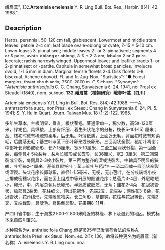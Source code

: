 峨眉蒿",
132.**Artemisia emeiensis** Y. R. Ling Bull. Bot. Res., Harbin. 8(4): 42. 1988.",

## Description
Herbs, perennial, 50-120 cm tall, glabrescent. Lowermost and middle stem leaves: petiole 2-4 cm; leaf blade ovate-oblong or ovate, 7-15 × 5-10 cm. Lower leaves 3-pinnatisect; middle leaves 2- or 3-pinnatisect; segments 4 or 5 pairs, ovate-oblong or oblong, 3-6 × 2-3 cm; lobules 2 or 3 pairs, lacerate; rachis narrowly winged. Uppermost leaves and leaflike bracts 1- or 2-pinnatisect or -partite. Capitula in somewhat broad panicles. Involucre ovoid, 1-1.5 mm in diam. Marginal female florets 2-4. Disk florets 3-8, bisexual. Achene obovoid. Fl. and fr. Aug-Nov.
  "Statistics": "● Forest margins, forest shrublands; 2500-2800 m. C Sichuan.
  "Synonym": "*Artemisia anthriscifolia* C. C. Chang, Sunyatsenia 6: 24. 1941, not Presl ex Steudel (1840), nom. subnud.
**132.峨眉蒿（植物研究）峨参叶蒿（四川）**

Artemisia emeiensis Y.R. Ling in Bull. Bot. Res. 8(4): 42 1988. ——A. anthrrscrfolra auct., non Presl. ex Steud.: Chang in Sunyatsenia 6: 24, Pl. 5. 1941; S. Y. Hu in Quart. Journ. Taiwan Mus. 18 (1-2): 122. 1965.

多年生草本。主根明显，垂直，根状茎短。茎通常单一，稀少数，高50-120厘米，绿褐色，具纵棱，上部有纤细、着生头状花序的分枝，枝长5-10(-15) 厘米；茎、枝初时微有稀疏短柔毛，后无毛。叶薄纸质，上面近无毛，背面初时微有短柔毛，后脱落无毛；基生叶与茎下部叶卵形或长卵形，三回羽状全裂，花期叶凋谢；中部叶长卵形或卵形，长7-15厘米，宽5-10厘米，二至三回羽状分裂，第一回全裂，每侧具4-5枚裂片，裂片长卵形或长圆形，长36厘米，宽2-3厘米，第二回深裂或全裂，每侧具2-3枚小裂片，第三回为整齐的深或浅裂齿，中轴具不明显的狭翅，叶柄长2-4厘米，基部具假托叶；茎上部叶与苞片叶一至二回或一回羽状全裂或深裂。头状花序长卵球形，直径1-1.5毫米，无梗，无小苞叶，在分枝端或小枝上排成密穗状花序，而在茎上组成中等开展的圆锥花序；总苞片3-4层，外层略短小，卵形，中、内层总苞片长卵形，半膜质或膜质，无毛；雌花2-4朵，花冠狭管状，檐部具2裂齿，花柱细长，伸出花冠外，先端2叉，叉端尖；两性花3-8朵，花冠管状，花药线形，先端附属物尖，长三角形，基部钝，花柱与花冠等长，先端2叉，叉端截形，具睫毛。瘦果倒卵形。花果期8-11月。

产四川省中部；生于海拔2 500-2 800米附近的林缘、林下及湿润的地区。模式标本采自四川宝兴。

本种原名为A. anthriscifolia Chang,但是1895年已发表有合法的名称A. anthriscifolia Presl. ex Steud. Nom. ed. 2(1): 136，故将该种更名为峨眉蒿（新名称）A. eineiensis Y. R. Ling nom. nov.
